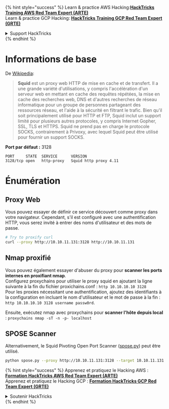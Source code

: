 {% hint style="success" %}
Learn & practice AWS Hacking:<img src="/.gitbook/assets/arte.png" alt="" data-size="line">[**HackTricks Training AWS Red Team Expert (ARTE)**](https://training.hacktricks.xyz/courses/arte)<img src="/.gitbook/assets/arte.png" alt="" data-size="line">\
Learn & practice GCP Hacking: <img src="/.gitbook/assets/grte.png" alt="" data-size="line">[**HackTricks Training GCP Red Team Expert (GRTE)**<img src="/.gitbook/assets/grte.png" alt="" data-size="line">](https://training.hacktricks.xyz/courses/grte)

<details>

<summary>Support HackTricks</summary>

* Check the [**subscription plans**](https://github.com/sponsors/carlospolop)!
* **Join the** 💬 [**Discord group**](https://discord.gg/hRep4RUj7f) or the [**telegram group**](https://t.me/peass) or **follow** us on **Twitter** 🐦 [**@hacktricks\_live**](https://twitter.com/hacktricks\_live)**.**
* **Share hacking tricks by submitting PRs to the** [**HackTricks**](https://github.com/carlospolop/hacktricks) and [**HackTricks Cloud**](https://github.com/carlospolop/hacktricks-cloud) github repos.

</details>
{% endhint %}


# Informations de base

De [Wikipedia](https://en.wikipedia.org/wiki/Squid\_\(software\)):

> **Squid** est un proxy web HTTP de mise en cache et de transfert. Il a une grande variété d'utilisations, y compris l'accélération d'un serveur web en mettant en cache des requêtes répétées, la mise en cache des recherches web, DNS et d'autres recherches de réseau informatique pour un groupe de personnes partageant des ressources réseau, et l'aide à la sécurité en filtrant le trafic. Bien qu'il soit principalement utilisé pour HTTP et FTP, Squid inclut un support limité pour plusieurs autres protocoles, y compris Internet Gopher, SSL, TLS et HTTPS. Squid ne prend pas en charge le protocole SOCKS, contrairement à Privoxy, avec lequel Squid peut être utilisé pour fournir un support SOCKS.

**Port par défaut :** 3128
```
PORT     STATE  SERVICE      VERSION
3128/tcp open   http-proxy   Squid http proxy 4.11
```
# Énumération

## Proxy Web

Vous pouvez essayer de définir ce service découvert comme proxy dans votre navigateur. Cependant, s'il est configuré avec une authentification HTTP, vous serez invité à entrer des noms d'utilisateur et des mots de passe.
```bash
# Try to proxify curl
curl --proxy http://10.10.11.131:3128 http://10.10.11.131
```
## Nmap proxifié

Vous pouvez également essayer d'abuser du proxy pour **scanner les ports internes en proxifiant nmap**.\
Configurez proxychains pour utiliser le proxy squid en ajoutant la ligne suivante à la fin du fichier proxichains.conf : `http 10.10.10.10 3128`\
Pour les proxies nécessitant une authentification, ajoutez des identifiants à la configuration en incluant le nom d'utilisateur et le mot de passe à la fin : `http 10.10.10.10 3128 username passw0rd`.

Ensuite, exécutez nmap avec proxychains pour **scanner l'hôte depuis local** : `proxychains nmap -sT -n -p- localhost`

## SPOSE Scanner

Alternativement, le Squid Pivoting Open Port Scanner ([spose.py](https://github.com/aancw/spose)) peut être utilisé.
```bash
python spose.py --proxy http://10.10.11.131:3128 --target 10.10.11.131
```
{% hint style="success" %}
Apprenez et pratiquez le Hacking AWS :<img src="/.gitbook/assets/arte.png" alt="" data-size="line">[**Formation HackTricks AWS Red Team Expert (ARTE)**](https://training.hacktricks.xyz/courses/arte)<img src="/.gitbook/assets/arte.png" alt="" data-size="line">\
Apprenez et pratiquez le Hacking GCP : <img src="/.gitbook/assets/grte.png" alt="" data-size="line">[**Formation HackTricks GCP Red Team Expert (GRTE)**<img src="/.gitbook/assets/grte.png" alt="" data-size="line">](https://training.hacktricks.xyz/courses/grte)

<details>

<summary>Soutenir HackTricks</summary>

* Consultez les [**plans d'abonnement**](https://github.com/sponsors/carlospolop)!
* **Rejoignez le** 💬 [**groupe Discord**](https://discord.gg/hRep4RUj7f) ou le [**groupe telegram**](https://t.me/peass) ou **suivez** nous sur **Twitter** 🐦 [**@hacktricks\_live**](https://twitter.com/hacktricks\_live)**.**
* **Partagez des astuces de hacking en soumettant des PRs aux** [**HackTricks**](https://github.com/carlospolop/hacktricks) et [**HackTricks Cloud**](https://github.com/carlospolop/hacktricks-cloud) dépôts github.

</details>
{% endhint %}
